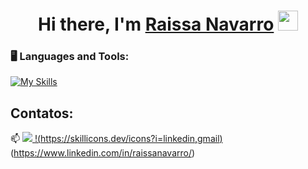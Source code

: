 <p align="center">

<div dsplay="inline-block">


</div>

<h1 align="center">Hi there, I'm <a href="https://www.RaissaNavarro.win/" target="_blank">Raissa Navarro</a> <img
src="https://github.com/RaissaNavarro/RaissaNavarro/raw/main/images/Hi.gif" height="32" /></h1>



### 🖥️ Languages and Tools: 

[![My Skills](https://skillicons.dev/icons?i=js,py,django,fastapi,react,spring)](https://skillicons.dev)


## Contatos:

📫 <a href="mailto:raissanavarro66@gmail.com">
<img src="https://img.shields.io/badge/Gmail-D14836?style=for-the-badge&logo=gmail&logoColor=white"/>
[!(https://skillicons.dev/icons?i=linkedin,gmail)](https://skillicons.dev)(https://www.linkedin.com/in/raissanavarro/) 
</br>


<br/>






